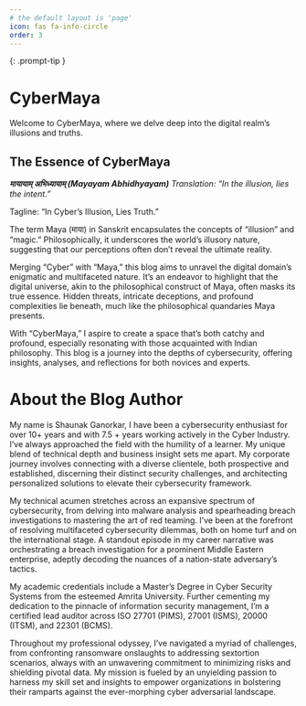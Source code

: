 ```yaml
---
# the default layout is 'page'
icon: fas fa-info-circle
order: 3
---
```

{: .prompt-tip }
# CyberMaya

Welcome to CyberMaya, where we delve deep into the digital realm’s illusions and truths.

## The Essence of CyberMaya

***मायायाम् अभिध्यायाम् (Mayayam Abhidhyayam)*** *Translation: “In the illusion, lies the intent.”*

Tagline: “In Cyber’s Illusion, Lies Truth.”

The term Maya (माया) in Sanskrit encapsulates the concepts of “illusion” and “magic.” Philosophically, it underscores the world’s illusory nature, suggesting that our perceptions often don’t reveal the ultimate reality.

Merging “Cyber” with “Maya,” this blog aims to unravel the digital domain’s enigmatic and multifaceted nature. It’s an endeavor to highlight that the digital universe, akin to the philosophical construct of Maya, often masks its true essence. Hidden threats, intricate deceptions, and profound complexities lie beneath, much like the philosophical quandaries Maya presents.

With “CyberMaya,” I aspire to create a space that’s both catchy and profound, especially resonating with those acquainted with Indian philosophy. This blog is a journey into the depths of cybersecurity, offering insights, analyses, and reflections for both novices and experts.

# About the Blog Author

My name is Shaunak Ganorkar, I have been a cybersecurity enthusiast for over 10+ years and with 7.5 + years working actively in the Cyber Industry. I’ve always approached the field with the humility of a learner. My unique blend of technical depth and business insight sets me apart. My corporate journey involves connecting with a diverse clientele, both prospective and established, discerning their distinct security challenges, and architecting personalized solutions to elevate their cybersecurity framework.

My technical acumen stretches across an expansive spectrum of cybersecurity, from delving into malware analysis and spearheading breach investigations to mastering the art of red teaming. I’ve been at the forefront of resolving multifaceted cybersecurity dilemmas, both on home turf and on the international stage. A standout episode in my career narrative was orchestrating a breach investigation for a prominent Middle Eastern enterprise, adeptly decoding the nuances of a nation-state adversary’s tactics.

My academic credentials include a Master’s Degree in Cyber Security Systems from the esteemed Amrita University. Further cementing my dedication to the pinnacle of information security management, I’m a certified lead auditor across ISO 27701 (PIMS), 27001 (ISMS), 20000 (ITSM), and 22301 (BCMS).

Throughout my professional odyssey, I’ve navigated a myriad of challenges, from confronting ransomware onslaughts to addressing sextortion scenarios, always with an unwavering commitment to minimizing risks and shielding pivotal data. My mission is fueled by an unyielding passion to harness my skill set and insights to empower organizations in bolstering their ramparts against the ever-morphing cyber adversarial landscape.